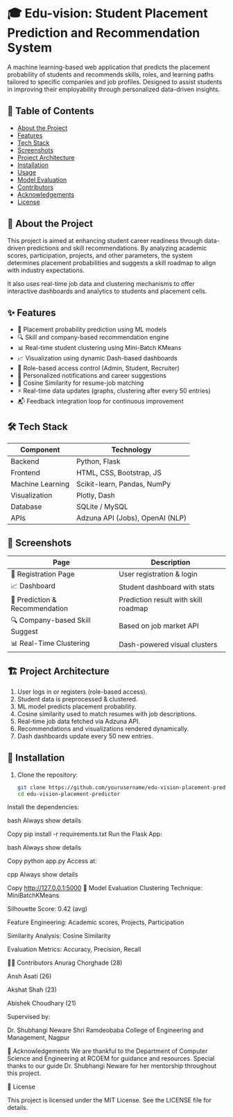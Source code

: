 # 🎓 Edu-vision: Student Placement Prediction and Recommendation System

A machine learning-based web application that predicts the placement probability of students and recommends skills, roles, and learning paths tailored to specific companies and job profiles. Designed to assist students in improving their employability through personalized data-driven insights.

## 📌 Table of Contents

- [About the Project](#about-the-project)
- [Features](#features)
- [Tech Stack](#tech-stack)
- [Screenshots](#screenshots)
- [Project Architecture](#project-architecture)
- [Installation](#installation)
- [Usage](#usage)
- [Model Evaluation](#model-evaluation)
- [Contributors](#contributors)
- [Acknowledgements](#acknowledgements)
- [License](#license)

## 📖 About the Project

This project is aimed at enhancing student career readiness through data-driven predictions and skill recommendations. By analyzing academic scores, participation, projects, and other parameters, the system determines placement probabilities and suggests a skill roadmap to align with industry expectations.

It also uses real-time job data and clustering mechanisms to offer interactive dashboards and analytics to students and placement cells.

## ✨ Features

- 🎯 Placement probability prediction using ML models
- 🔍 Skill and company-based recommendation engine
- 📊 Real-time student clustering using Mini-Batch KMeans
- 📈 Visualization using dynamic Dash-based dashboards
- 🔐 Role-based access control (Admin, Student, Recruiter)
- 🔔 Personalized notifications and career suggestions
- 🧠 Cosine Similarity for resume-job matching
- ⚡ Real-time data updates (graphs, clustering after every 50 entries)
- 📬 Feedback integration loop for continuous improvement

## 🛠️ Tech Stack

| Component            | Technology                     |
|---------------------|---------------------------------|
| Backend             | Python, Flask                   |
| Frontend            | HTML, CSS, Bootstrap, JS        |
| Machine Learning    | Scikit-learn, Pandas, NumPy     |
| Visualization       | Plotly, Dash                    |
| Database            | SQLite / MySQL                  |
| APIs                | Adzuna API (Jobs), OpenAI (NLP) |

## 📸 Screenshots

| Page                            | Description                          |
|---------------------------------|--------------------------------------|
| 🧾 Registration Page            | User registration & login            |
| 📈 Dashboard                    | Student dashboard with stats         |
| 🧠 Prediction & Recommendation  | Prediction result with skill roadmap |
| 🔍 Company-based Skill Suggest  | Based on job market API              |
| 📊 Real-Time Clustering         | Dash-powered visual clusters         |

## 🏗️ Project Architecture

1. User logs in or registers (role-based access).
2. Student data is preprocessed & clustered.
3. ML model predicts placement probability.
4. Cosine similarity used to match resumes with job descriptions.
5. Real-time job data fetched via Adzuna API.
6. Recommendations and visualizations rendered dynamically.
7. Dash dashboards update every 50 new entries.

## 🚀 Installation

1. Clone the repository:
   ```bash
   git clone https://github.com/yourusername/edu-vision-placement-predictor.git
   cd edu-vision-placement-predictor
Install the dependencies:

bash
Always show details

Copy
pip install -r requirements.txt
Run the Flask App:

bash
Always show details

Copy
python app.py
Access at:

cpp
Always show details

Copy
http://127.0.0.1:5000
🧪 Model Evaluation
Clustering Technique: MiniBatchKMeans

Silhouette Score: 0.42 (avg)

Feature Engineering: Academic scores, Projects, Participation

Similarity Analysis: Cosine Similarity

Evaluation Metrics: Accuracy, Precision, Recall

👨‍💻 Contributors
Anurag Chorghade (28)

Ansh Asati (26)

Akshat Shah (23)

Abishek Choudhary (21)

Supervised by:

Dr. Shubhangi Neware
Shri Ramdeobaba College of Engineering and Management, Nagpur

🙏 Acknowledgements
We are thankful to the Department of Computer Science and Engineering at RCOEM for guidance and resources. Special thanks to our guide Dr. Shubhangi Neware for her mentorship throughout this project.

📄 License

This project is licensed under the MIT License. See the LICENSE file for details.

